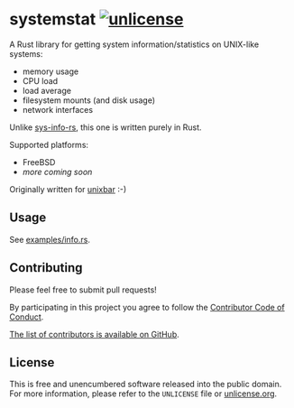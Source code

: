 # systemstat [![unlicense](https://img.shields.io/badge/un-license-green.svg?style=flat)](http://unlicense.org)

A Rust library for getting system information/statistics on UNIX-like systems:

- memory usage
- CPU load
- load average
- filesystem mounts (and disk usage)
- network interfaces

Unlike [sys-info-rs](https://github.com/FillZpp/sys-info-rs), this one is written purely in Rust.

Supported platforms:

- FreeBSD
- *more coming soon*

Originally written for [unixbar](https://github.com/myfreeweb/unixbar) :-)

## Usage

See [examples/info.rs](https://github.com/myfreeweb/systemstat/blob/master/examples/info.rs).

## Contributing

Please feel free to submit pull requests!

By participating in this project you agree to follow the [Contributor Code of Conduct](http://contributor-covenant.org/version/1/4/).

[The list of contributors is available on GitHub](https://github.com/myfreeweb/systemstat/graphs/contributors).

## License

This is free and unencumbered software released into the public domain.  
For more information, please refer to the `UNLICENSE` file or [unlicense.org](http://unlicense.org).
